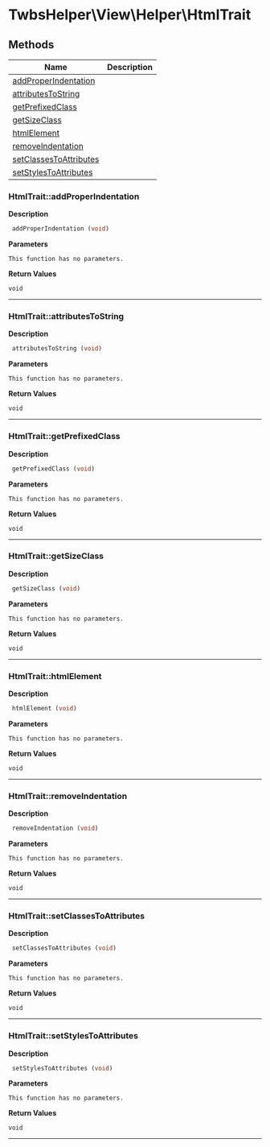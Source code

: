 # TwbsHelper\View\Helper\HtmlTrait  







## Methods

| Name | Description |
|------|-------------|
|[addProperIndentation](#htmltraitaddproperindentation)||
|[attributesToString](#htmltraitattributestostring)||
|[getPrefixedClass](#htmltraitgetprefixedclass)||
|[getSizeClass](#htmltraitgetsizeclass)||
|[htmlElement](#htmltraithtmlelement)||
|[removeIndentation](#htmltraitremoveindentation)||
|[setClassesToAttributes](#htmltraitsetclassestoattributes)||
|[setStylesToAttributes](#htmltraitsetstylestoattributes)||




### HtmlTrait::addProperIndentation  

**Description**

```php
 addProperIndentation (void)
```

 

 

**Parameters**

`This function has no parameters.`

**Return Values**

`void`


<hr />


### HtmlTrait::attributesToString  

**Description**

```php
 attributesToString (void)
```

 

 

**Parameters**

`This function has no parameters.`

**Return Values**

`void`


<hr />


### HtmlTrait::getPrefixedClass  

**Description**

```php
 getPrefixedClass (void)
```

 

 

**Parameters**

`This function has no parameters.`

**Return Values**

`void`


<hr />


### HtmlTrait::getSizeClass  

**Description**

```php
 getSizeClass (void)
```

 

 

**Parameters**

`This function has no parameters.`

**Return Values**

`void`


<hr />


### HtmlTrait::htmlElement  

**Description**

```php
 htmlElement (void)
```

 

 

**Parameters**

`This function has no parameters.`

**Return Values**

`void`


<hr />


### HtmlTrait::removeIndentation  

**Description**

```php
 removeIndentation (void)
```

 

 

**Parameters**

`This function has no parameters.`

**Return Values**

`void`


<hr />


### HtmlTrait::setClassesToAttributes  

**Description**

```php
 setClassesToAttributes (void)
```

 

 

**Parameters**

`This function has no parameters.`

**Return Values**

`void`


<hr />


### HtmlTrait::setStylesToAttributes  

**Description**

```php
 setStylesToAttributes (void)
```

 

 

**Parameters**

`This function has no parameters.`

**Return Values**

`void`


<hr />

